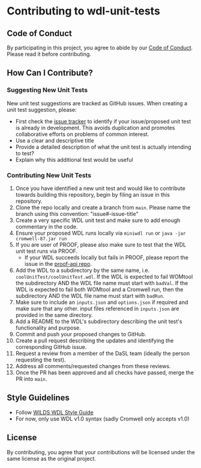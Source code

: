 # Contributing to wdl-unit-tests

## Code of Conduct

By participating in this project, you agree to abide by our [Code of Conduct](CODE_OF_CONDUCT.md). Please read it before contributing.

## How Can I Contribute?

### Suggesting New Unit Tests

New unit test suggestions are tracked as GitHub issues. When creating a unit test suggestion, please:
- First check the [issue tracker](https://github.com/FredHutch/wdl-unit-tests/issues) to identify if your issue/proposed unit test is already in development. This avoids duplication and promotes collaborative efforts on problems of common interest. 
- Use a clear and descriptive title
- Provide a detailed description of what the unit test is actually intending to test?
- Explain why this additional test would be useful

### Contributing New Unit Tests

1. Once you have identified a new unit test and would like to contribute towards building this repository, begin by filing an issue in this repository. 
2. Clone the repo locally and create a branch from `main`. Please name the branch using this convention: "issue#-issue-title"
3. Create a very specific WDL unit test and make sure to add enough commentary in the code. 
4. Ensure your proposed WDL runs locally via `miniwdl run` or `java -jar cromwell-87.jar run`
5. If you are user of PROOF, please also make sure to test that the WDL unit test runs via PROOF.
    - If your WDL succeeds locally but fails in PROOF, please report the issue in the [proof-api repo](https://github.com/FredHutch/proof-api/issues).
6. Add the WDL to a subdirectory by the same name, i.e. `coolUnitTest/coolUnitTest.wdl`. If the WDL is expected to fail WOMtool the subdirectory AND the WDL file name must start with `badVal`. If the WDL is expected to fail both WOMtool and a Cromwell run, then the subdirectory AND the WDL file name must start with `badRun`.
7. Make sure to include an `inputs.json` and `options.json` if required and make sure that any other. input files referenced in `inputs.json` are provided in the same directory.
8. Add a README to the WDL's subdirectory describing the unit test's functionality and purpose.
9. Commit and push your proposed changes to GitHub.
10. Create a pull request describing the updates and identifying the corresponding GitHub issue.
11. Request a review from a member of the DaSL team (ideally the person requesting the test).
12. Address all comments/requested changes from these reviews.
13. Once the PR has been approved and all checks have passed, merge the PR into `main`.

## Style Guidelines

- Follow [WILDS WDL Style Guide](https://getwilds.org/guide/wdlconfig.html)
- For now, only use WDL v1.0 syntax (sadly Cromwell only accepts v1.0)

## License

By contributing, you agree that your contributions will be licensed under the same license as the original project.
